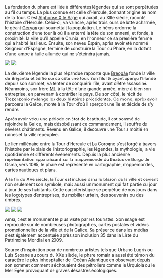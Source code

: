 La fondation du phare est liée à différentes légendes qui se sont perpétuées au fil du temps. La plus connue est celle d’Hercule, donnant origine au nom de la Tour. C’est [Alphonse X le Sage](http://fr.wikipedia.org/wiki/Alphonse_X_de_Castille) qui aurait, au XIIIe siècle, raconté l’histoire d’Hercule. Celui-ci, va vaincre, après trois jours de lutte acharnée, le géant [Géryon](http://fr.wikipedia.org/wiki/Géryon) qui soumettait la population. Le héros ordonne la construction d’une tour là où il a enterré la tête de son ennemi, et fonde, à proximité, la ville qu’il appelle Crunia, en l’honneur de sa première femme qui a habité les lieux. Ensuite, son neveu Espán, après avoir été nommé Seigneur d’Espagne, termine de construire la Tour du Phare, en la dotant d’une lampe à huile allumée qui ne s’éteindra jamais.

<div class="photoset-grid" data-layout="2">
<a href="http://ciav.s3.amazonaws.com/img/carta-real.jpg" class="fresco" data-fresco-group="article" data-fresco-caption="Carta Real"><img src="http://ciav.s3.amazonaws.com/img/carta-real.jpg"></a>
<a href="http://ciav.s3.amazonaws.com/img/escudo-1448.jpg" class="fresco" data-fresco-group="article" data-fresco-caption="Escudo de 1448"><img src="http://ciav.s3.amazonaws.com/img/escudo-1448.jpg"></a>
</div> 

La deuxième légende la plus répandue rapporte que [Breogán](http://fr.wikipedia.org/wiki/Breogán) fonde la ville de Brigantia et édifie sur sa côte une tour. Son fils Ith ayant aperçu l’Irlande depuis son sommet, va tenter de conquérir l’île, avant d’être assassiné. Néanmoins, son frère [Mil](http://tinyurl.com/orl5c74), à la tête d’une grande armée, mène à bien son entreprise, en parvenant à contrôler le pays. De son côté, le récit de Trezenzonio mélange les deux histoires précédentes. Ce moine, après avoir parcouru la Galice, monte à la Tour d’où il aperçoit une île et décide de s’y rendre.

Après avoir vécu une période en état de béatitude, il est sommé de rejoindre la Galice, mais désobéissant ce commandement, il souffre de sévères châtiments. Revenu en Galice, il découvre une Tour à moitié en ruines et la ville repeuplée.

Le lien millénaire entre la Tour d’Hercule et La Corogne s’est forgé à travers l’histoire par le biais de l’historiographie, les légendes, la mythologie, la vie quotidienne et différents évènements. Depuis la plus ancienne représentation apparaissant sur la mappemonde du Beatus de Burgo de Osma, vers 1085, le phare est représenté en cartographie, mappemondes, cartes nautiques et plans.

À la fin du XVe siècle, la Tour est incluse dans le blason de la ville et devient non seulement son symbole, mais aussi un monument qui fait partie du jour à jour de ses habitants. Cette caractéristique se perpétue de nos jours dans les logotypes d’entreprises, du mobilier urbain, des souvenirs ou des timbres.

<div class="photoset-grid" data-layout="21">
<a href="http://ciav.s3.amazonaws.com/img/PC0035M.jpg" class="fresco" data-fresco-group="article" data-fresco-caption=""><img src="http://ciav.s3.amazonaws.com/img/PC0035M.jpg"></a>
<a href="hhttp://ciav.s3.amazonaws.com/img/postales2447M.jpg" class="fresco" data-fresco-group="article" data-fresco-caption=""><img src="http://ciav.s3.amazonaws.com/img/postales2447M.jpg"></a>
<a href="http://ciav.s3.amazonaws.com/img/Pc2260M.jpg" class="fresco" data-fresco-group="article" data-fresco-caption=""><img src="http://ciav.s3.amazonaws.com/img/Pc2260M.jpg"></a>
</div> 

Ainsi, c’est le monument le plus visité par les touristes. Son image est reproduite sur de nombreuses photographies, cartes postales et vidéos promotionnelles de la ville et de la Galice. Sa présence dans les médias s’est également accentuée après son inclusion 35 dans la Liste du Patrimoine Mondial en 2009.

Source d’inspiration pour de nombreux artistes tels que Urbano Lugrís ou Luis Seoane au cours du XXe siècle, le phare romain a aussi été témoin du caractère le plus inhospitalier de l’Océan Atlantique en observant depuis son sommet comment s’échouaient des pétroliers comme le Urquiola ou le Mer Egée provoquant de graves désastres écologiques.